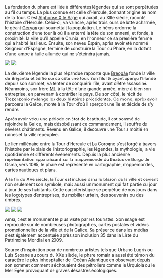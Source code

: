 La fondation du phare est liée à différentes légendes qui se sont perpétuées au fil du temps. La plus connue est celle d’Hercule, donnant origine au nom de la Tour. C’est [Alphonse X le Sage](http://fr.wikipedia.org/wiki/Alphonse_X_de_Castille) qui aurait, au XIIIe siècle, raconté l’histoire d’Hercule. Celui-ci, va vaincre, après trois jours de lutte acharnée, le géant [Géryon](http://fr.wikipedia.org/wiki/Géryon) qui soumettait la population. Le héros ordonne la construction d’une tour là où il a enterré la tête de son ennemi, et fonde, à proximité, la ville qu’il appelle Crunia, en l’honneur de sa première femme qui a habité les lieux. Ensuite, son neveu Espán, après avoir été nommé Seigneur d’Espagne, termine de construire la Tour du Phare, en la dotant d’une lampe à huile allumée qui ne s’éteindra jamais.

<div class="photoset-grid" data-layout="2">
<a href="http://ciav.s3.amazonaws.com/img/carta-real.jpg" class="fresco" data-fresco-group="article" data-fresco-caption="Carta Real"><img src="http://ciav.s3.amazonaws.com/img/carta-real.jpg"></a>
<a href="http://ciav.s3.amazonaws.com/img/escudo-1448.jpg" class="fresco" data-fresco-group="article" data-fresco-caption="Escudo de 1448"><img src="http://ciav.s3.amazonaws.com/img/escudo-1448.jpg"></a>
</div> 

La deuxième légende la plus répandue rapporte que [Breogán](http://fr.wikipedia.org/wiki/Breogán) fonde la ville de Brigantia et édifie sur sa côte une tour. Son fils Ith ayant aperçu l’Irlande depuis son sommet, va tenter de conquérir l’île, avant d’être assassiné. Néanmoins, son frère [Mil](http://tinyurl.com/orl5c74), à la tête d’une grande armée, mène à bien son entreprise, en parvenant à contrôler le pays. De son côté, le récit de Trezenzonio mélange les deux histoires précédentes. Ce moine, après avoir parcouru la Galice, monte à la Tour d’où il aperçoit une île et décide de s’y rendre.

Après avoir vécu une période en état de béatitude, il est sommé de rejoindre la Galice, mais désobéissant ce commandement, il souffre de sévères châtiments. Revenu en Galice, il découvre une Tour à moitié en ruines et la ville repeuplée.

Le lien millénaire entre la Tour d’Hercule et La Corogne s’est forgé à travers l’histoire par le biais de l’historiographie, les légendes, la mythologie, la vie quotidienne et différents évènements. Depuis la plus ancienne représentation apparaissant sur la mappemonde du Beatus de Burgo de Osma, vers 1085, le phare est représenté en cartographie, mappemondes, cartes nautiques et plans.

À la fin du XVe siècle, la Tour est incluse dans le blason de la ville et devient non seulement son symbole, mais aussi un monument qui fait partie du jour à jour de ses habitants. Cette caractéristique se perpétue de nos jours dans les logotypes d’entreprises, du mobilier urbain, des souvenirs ou des timbres.

<div class="photoset-grid" data-layout="21">
<a href="http://ciav.s3.amazonaws.com/img/PC0035M.jpg" class="fresco" data-fresco-group="article" data-fresco-caption=""><img src="http://ciav.s3.amazonaws.com/img/PC0035M.jpg"></a>
<a href="hhttp://ciav.s3.amazonaws.com/img/postales2447M.jpg" class="fresco" data-fresco-group="article" data-fresco-caption=""><img src="http://ciav.s3.amazonaws.com/img/postales2447M.jpg"></a>
<a href="http://ciav.s3.amazonaws.com/img/Pc2260M.jpg" class="fresco" data-fresco-group="article" data-fresco-caption=""><img src="http://ciav.s3.amazonaws.com/img/Pc2260M.jpg"></a>
</div> 

Ainsi, c’est le monument le plus visité par les touristes. Son image est reproduite sur de nombreuses photographies, cartes postales et vidéos promotionnelles de la ville et de la Galice. Sa présence dans les médias s’est également accentuée après son inclusion 35 dans la Liste du Patrimoine Mondial en 2009.

Source d’inspiration pour de nombreux artistes tels que Urbano Lugrís ou Luis Seoane au cours du XXe siècle, le phare romain a aussi été témoin du caractère le plus inhospitalier de l’Océan Atlantique en observant depuis son sommet comment s’échouaient des pétroliers comme le Urquiola ou le Mer Egée provoquant de graves désastres écologiques.